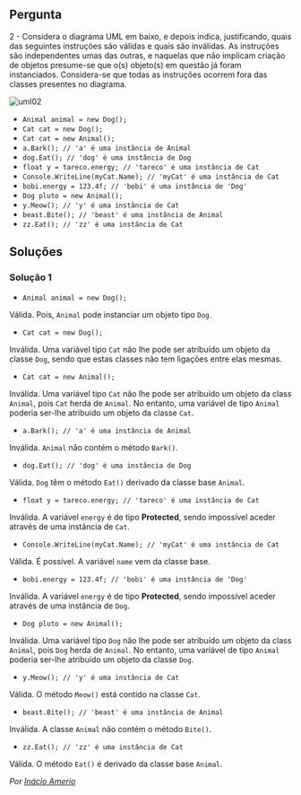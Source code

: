 ## Pergunta

2 - Considera o diagrama UML em baixo, e depois indica, justificando, quais das
seguintes instruções são válidas e quais são inválidas. As instruções são
independentes umas das outras, e naquelas que não implicam criação de objetos
presume-se que o(s) objeto(s) em questão já foram instanciados. Considera-se
que todas as instruções ocorrem fora das classes presentes no diagrama.

![uml02](../img/uml02.png)

* `Animal animal = new Dog();`
* `Cat cat = new Dog();`
* `Cat cat = new Animal();`
* `a.Bark(); // 'a' é uma instância de Animal`
* `dog.Eat(); // 'dog' é uma instância de Dog`
* `float y = tareco.energy; // 'tareco' é uma instância de Cat`
* `Console.WriteLine(myCat.Name); // 'myCat' é uma instância de Cat`
* `bobi.energy = 123.4f; // 'bobi' é uma instância de 'Dog'`
* `Dog pluto = new Animal();`
* `y.Meow(); // 'y' é uma instância de Cat`
* `beast.Bite(); // 'beast' é uma instância de Animal`
* `zz.Eat(); // 'zz' é uma instância de Cat`

## Soluções

### Solução 1

* `Animal animal = new Dog();`

Válida. Pois, `Animal` pode instanciar um objeto tipo `Dog`.

* `Cat cat = new Dog();`

Inválida. Uma variável tipo `Cat` não lhe pode ser atribuído um objeto da classe
`Dog`, sendo que estas classes não tem ligações entre elas mesmas.

* `Cat cat = new Animal();`

Inválida. Uma variável tipo `Cat` não lhe pode ser atribuído um objeto da class
`Animal`, pois `Cat` herda de `Animal`. No entanto, uma variável de tipo
`Animal` poderia ser-lhe atribuído um objeto da classe `Cat`.

* `a.Bark(); // 'a' é uma instância de Animal`

Inválida. `Animal` não contém o método `Bark()`.

* `dog.Eat(); // 'dog' é uma instância de Dog`

Válida. `Dog` têm o método `Eat()` derivado da classe base `Animal`.

* `float y = tareco.energy; // 'tareco' é uma instância de Cat`

Inválida. A variável `energy` é de tipo **Protected**, sendo impossível aceder
através de uma instância de `Cat`.

* `Console.WriteLine(myCat.Name); // 'myCat' é uma instância de Cat`

Válida. É possível. A variável `name` vem da classe base.

* `bobi.energy = 123.4f; // 'bobi' é uma instância de 'Dog'`

Inválida. A variável `energy` é de tipo **Protected**, sendo impossível aceder
através de uma instância de `Dog`.

* `Dog pluto = new Animal();`

Inválida. Uma variável tipo `Dog` não lhe pode ser atribuído um objeto da class
`Animal`, pois `Dog` herda de `Animal`. No entanto, uma variável de tipo
`Animal` poderia ser-lhe atribuído um objeto da classe `Dog`.

* `y.Meow(); // 'y' é uma instância de Cat`

Válida. O método `Meow()` está contido na classe `Cat`.

* `beast.Bite(); // 'beast' é uma instância de Animal`

Inválida. A classe `Animal` não contém o método `Bite()`.

* `zz.Eat(); // 'zz' é uma instância de Cat`

Válida. O método `Eat()` é derivado da classe base `Animal`.

*Por [Inácio Amerio](https://github.com/FPTheFluffyPawed)*
